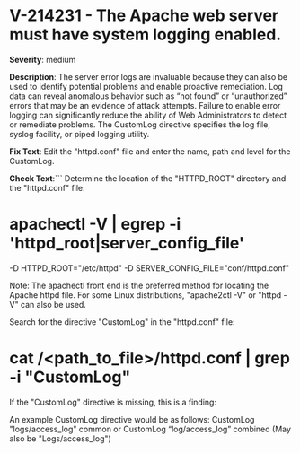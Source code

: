 # V-214231 - The Apache web server must have system logging enabled.

**Severity**: medium

**Description**:
The server error logs are invaluable because they can also be used to identify potential problems and enable proactive remediation. Log data can reveal anomalous behavior such as “not found” or “unauthorized” errors that may be an evidence of attack attempts. Failure to enable error logging can significantly reduce the ability of Web Administrators to detect or remediate problems. The CustomLog directive specifies the log file, syslog facility, or piped logging utility.

**Fix Text**:
Edit the "httpd.conf" file and enter the name, path and level for the CustomLog.

**Check Text**:```
Determine the location of the "HTTPD_ROOT" directory and the "httpd.conf" file:

# apachectl -V | egrep -i 'httpd_root|server_config_file'
-D HTTPD_ROOT="/etc/httpd"
-D SERVER_CONFIG_FILE="conf/httpd.conf"

Note: The apachectl front end is the preferred method for locating the Apache httpd file. For some Linux distributions, "apache2ctl -V" or  "httpd -V" can also be used.

Search for the directive "CustomLog" in the "httpd.conf" file:

# cat /<path_to_file>/httpd.conf | grep -i "CustomLog"

If the "CustomLog" directive is missing, this is a finding:

An example CustomLog directive would be as follows:
CustomLog "logs/access_log" common or CustomLog “log/access_log” combined
(May also be "Logs/access_log")

```